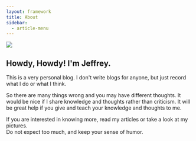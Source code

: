 ```yaml
---
layout: framework
title: About
sidebar:
  - article-menu
---
```


![](https://previews.123rf.com/images/karpenkoilia/karpenkoilia1805/karpenkoilia180500027/102146167-vector-line-web-concept-for-programming-linear-web-banner-for-coding-.jpg)

## Howdy, Howdy! I'm Jeffrey.

This is a very personal blog. I don't write blogs for anyone, but
just record what I do or what I think.

So there are many things wrong and you may have different thoughts.  It would
be nice if I share knowledge and thoughts rather than criticism. It will be
great help if you give and teach your knowledge and thoughts to me.

If you are interested in knowing more, read my articles or take a look at my
pictures.  
Do not expect too much, and keep your sense of humor.
